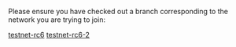 Please ensure you have checked out a branch corresponding to the network you are trying to join:

[testnet-rc6](https://gitlab.com/microtick/validator/-/tree/testnet-rc6)
[testnet-rc6-2](https://gitlab.com/microtick/validator/-/tree/testnet-rc6-2)